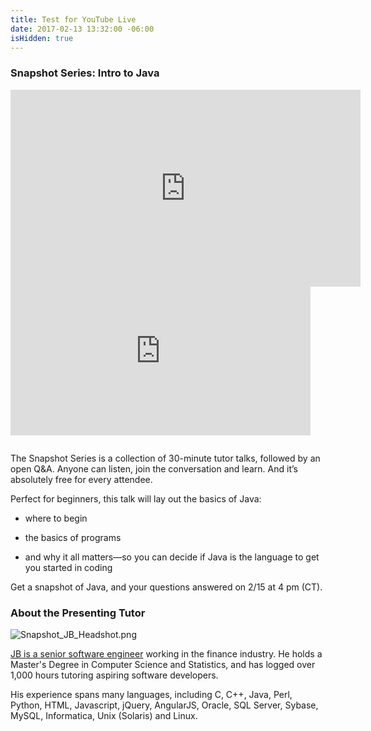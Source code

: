 ```yaml
---
title: Test for YouTube Live
date: 2017-02-13 13:32:00 -06:00
isHidden: true
---
```


### Snapshot Series: Intro to Java
<div style="position:relative;height:0;padding-bottom:56.25%"><iframe width="560" height="315" src="https://www.youtube.com/embed/j0FSpY04-Sc" frameborder="0" allowfullscreen></iframe></div>

<div style="position:relative;height:0;padding-bottom:56.25%"><iframe allowfullscreen="" frameborder="0" height="270" src="https://www.youtube.com/live_chat?v=j0FSpY04-Sc&embed_domain=www.wyzant.com" width="480"></iframe></div>

The Snapshot Series is a collection of 30-minute tutor talks, followed by an open Q&A. Anyone can listen, join the conversation and learn. And it’s absolutely free for every attendee.

Perfect for beginners, this talk will lay out the basics of Java:

* where to begin

* the basics of programs

* and why it all matters—so you can decide if Java is the language to get you started in coding

Get a snapshot of Java, and your questions answered on 2/15 at 4 pm (CT).

### About the Presenting Tutor

![Snapshot_JB_Headshot.png](https://manage.siteleaf.com/api/v2/sites/57bcde190bf79d7331ceb9be/source/_uploads/Snapshot_JB_Headshot.png?download)

[JB is a senior software engineer](https://www.wyzant.com/match/tutor/82161840) working in the finance industry. He holds a Master's Degree in Computer Science and Statistics, and has logged over 1,000 hours tutoring aspiring software developers.

His experience spans many languages, including C, C\+\+, Java, Perl, Python, HTML, Javascript, jQuery, AngularJS, Oracle, SQL Server, Sybase, MySQL, Informatica, Unix (Solaris) and Linux.